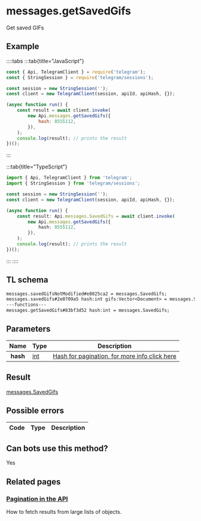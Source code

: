 # messages.getSavedGifs

Get saved GIFs

## Example

::::tabs
:::tab{title="JavaScript"}

```js
const { Api, TelegramClient } = require('telegram');
const { StringSession } = require('telegram/sessions');

const session = new StringSession('');
const client = new TelegramClient(session, apiId, apiHash, {});

(async function run() {
    const result = await client.invoke(
        new Api.messages.getSavedGifs({
            hash: 8555112,
        }),
    );
    console.log(result); // prints the result
})();
```

:::

:::tab{title="TypeScript"}

```ts
import { Api, TelegramClient } from 'telegram';
import { StringSession } from 'telegram/sessions';

const session = new StringSession('');
const client = new TelegramClient(session, apiId, apiHash, {});

(async function run() {
    const result: Api.messages.SavedGifs = await client.invoke(
        new Api.messages.getSavedGifs({
            hash: 8555112,
        }),
    );
    console.log(result); // prints the result
})();
```

:::
::::

## TL schema

```txt
messages.savedGifsNotModified#e8025ca2 = messages.SavedGifs;
messages.savedGifs#2e0709a5 hash:int gifs:Vector<Document> = messages.SavedGifs;
---functions---
messages.getSavedGifs#83bf3d52 hash:int = messages.SavedGifs;
```

## Parameters

|   Name   | Type                                      | Description                                                                                            |
| :------: | ----------------------------------------- | ------------------------------------------------------------------------------------------------------ |
| **hash** | [int](https://core.telegram.org/type/int) | [Hash for pagination, for more info click here](https://core.telegram.org/api/offsets#hash-generation) |

## Result

[messages.SavedGifs](https://core.telegram.org/type/messages.SavedGifs)

## Possible errors

| Code | Type | Description |
| :--: | ---- | ----------- |

## Can bots use this method?

Yes

## Related pages

### [Pagination in the API](https://core.telegram.org/api/offsets)

How to fetch results from large lists of objects.
